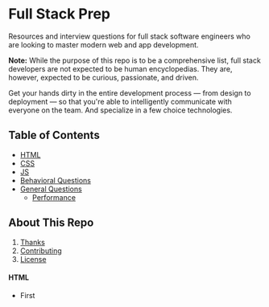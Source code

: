 # Full Stack Prep

Resources and interview questions for full stack software engineers who are
looking to master modern web and app development.

**Note:** While the purpose of this repo is to be a comprehensive list, full
stack developers are not expected to be human encyclopedias. They are, however,
expected to be curious, passionate, and driven.

Get your hands dirty in the entire development process — from design to
deployment — so that you're able to intelligently communicate with everyone
on the team. And specialize in a few choice technologies.

## Table of Contents

  * [HTML](#html)
  * [CSS](#css)
  * [JS](#js)
  * [Behavioral Questions](#)
  * [General Questions](#general-questions)
    * [Performance](#)

## About This Repo

  1. [Thanks](https://github.com/jabacchetta/full-stack-prep/graphs/contributors)
  1. [Contributing](https://github.com/jabacchetta/full-stack-prep/blob/master/CONTRIBUTING.md)
  1. [License](https://github.com/jabacchetta/full-stack-prep/blob/master/LICENSE)

#### HTML

* First
